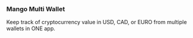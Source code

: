 ### Mango Multi Wallet

Keep track of cryptocurrency value in USD, CAD, or EURO from multiple wallets in ONE app.
